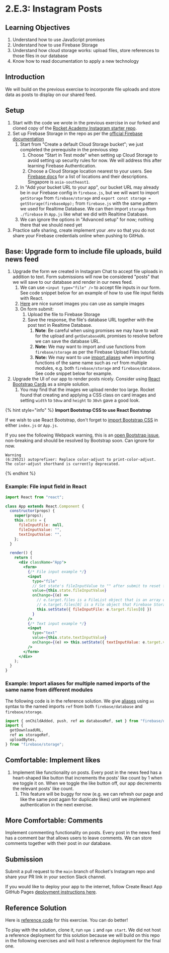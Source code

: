 # 2.E.3: Instagram Posts

## Learning Objectives

1. Understand how to use JavaScript promises
2. Understand how to use Firebase Storage
3. Understand how cloud storage works: upload files, store references to those files in our database
4. Know how to read documentation to apply a new technology

## Introduction

We will build on the previous exercise to incorporate file uploads and store data as posts to display on our shared feed.

## Setup

1. Start with the code we wrote in the previous exercise in our forked and cloned copy of the [Rocket Academy Instagram starter repo](https://github.com/rocketacademy/instagram-bootcamp).
2. Set up Firebase Storage in the repo as per the [official Firebase documentation](https://firebase.google.com/docs/storage/web/start)
   1. Start from "Create a default Cloud Storage bucket"; we just completed the prerequisite in the previous step
      1. Choose "Start in Test mode" when setting up Cloud Storage to avoid setting up security rules for now. We will address this after learning Firebase Authentication.
      2. Choose a Cloud Storage location nearest to your users. See [Firebase docs](https://firebase.google.com/docs/projects/locations) for a list of locations and their descriptions. Singapore is `asia-southeast1`.&#x20;
   2. In "Add your bucket URL to your app", our bucket URL may already be in our Firebase config in `firebase.js`, but we will want to import `getStorage` from `firebase/storage` and `export const storage = getStorage(firebaseApp);` from `firebase.js` with the same pattern we used for Realtime Database. We can then import `storage` from `./firebase` in `App.js` like what we did with Realtime Database.
   3. We can ignore the options in "Advanced setup" for now; nothing there that we should need yet
3. Practice safe sharing, create implement your .env so that you do not share your Firebase credentials online when pushing to GitHub.

## Base: Upgrade form to include file uploads, build news feed

1. Upgrade the form we created in Instagram Chat to accept file uploads in addition to text. Form submissions will now be considered "posts" that we will save to our database and render in our news feed.&#x20;
   1. We can use `<input type="file" />` to accept file inputs in our form. See code snippet below for an example of how to use file input fields with React.
   2. [Here](https://github.com/rocketacademy/bootcamp3.0-docs/tree/main/2-full-stack/2.e-exercises/photos) are nice sunset images you can use as sample images
   3. On form submit:
      1. Upload the file to Firebase Storage
      2. Save the response, the file's database URL together with the post text in Realtime Database.&#x20;
         1. **Note**: Be careful when using promises we may have to wait for the upload and `getDatabaseURL` promises to resolve before we can save the database URL.
         2. **Note:** We may want to import and use functions from `firebase/storage` as per the Firebase Upload Files tutorial.
         3. **Note:** We may want to use [import aliases](https://developer.mozilla.org/en-US/docs/Web/JavaScript/Reference/Statements/import) when importing functions of the same name such as `ref` from multiple modules, e.g. both `firebase/storage` and `firebase/database`. See code snippet below for example.
2. Upgrade the UI of our app to render posts nicely. Consider using [React Bootstrap Cards](https://react-bootstrap.github.io/components/cards/) as a simple solution.
   1. You may find that the images we upload render too large. Rocket found that creating and applying a CSS class on card images and setting `width` to `50vw` and `height` to `30vh` gave a good look.

{% hint style="info" %}
**Import Bootstrap CSS to use React Bootstrap**

If we wish to use React Bootstrap, don't forget to [import Bootstrap CSS](https://react-bootstrap.github.io/getting-started/introduction/#css) in either `index.js` or `App.js`.

If you see the following Webpack warning, this is an [open Bootstrap issue](https://github.com/twbs/bootstrap/issues/36259), non-breaking and should be resolved by Bootstrap soon. Can ignore for now.

```
Warning
(6:29521) autoprefixer: Replace color-adjust to print-color-adjust. The color-adjust shorthand is currently deprecated.
```
{% endhint %}

### Example: File input field in React

```jsx
import React from "react";

class App extends React.Component {
  constructor(props) {
    super(props);
    this.state = {
      fileInputFile: null,
      fileInputValue: "",
      textInputValue: "",
    };
  }

  render() {
    return (
      <div className="App">
        <form>
          {/* File input example */}
          <input
            type="file"
            // Set state's fileInputValue to "" after submit to reset file input
            value={this.state.fileInputValue}
            onChange={(e) =>
              // e.target.files is a FileList object that is an array of File objects
              // e.target.files[0] is a File object that Firebase Storage can upload
              this.setState({ fileInputFile: e.target.files[0] })
            }
          />
          {/* Text input example */}
          <input
            type="text"
            value={this.state.textInputValue}
            onChange={(e) => this.setState({ textInputValue: e.target.value })}
          />
        </form>
      </div>
    );
  }
}
```

### Example: Import aliases for multiple named imports of the same name from different modules

The following code is in the reference solution. We give [aliases](https://developer.mozilla.org/en-US/docs/Web/JavaScript/Reference/Statements/import) using `as` syntax to the named imports `ref` from both `firebase/database` and `firebase/storage`.

```jsx
import { onChildAdded, push, ref as databaseRef, set } from "firebase/database";
import {
  getDownloadURL,
  ref as storageRef,
  uploadBytes,
} from "firebase/storage";
```

## Comfortable: Implement likes

1. Implement like functionality on posts. Every post in the news feed has a heart-shaped like button that increments the posts' like count by 1 when we toggle it on. When we toggle the like button off, our app decrements the relevant posts' like count.&#x20;
   1. This feature will be buggy for now (e.g. we can refresh our page and like the same post again for duplicate likes) until we implement authentication in the next exercise.

## More Comfortable: Comments

Implement commenting functionality on posts. Every post in the news feed has a comment bar that allows users to leave comments. We can store comments together with their post in our database.

## Submission

Submit a pull request to the `main` branch of Rocket's Instagram repo and share your PR link in your section Slack channel.

If you would like to deploy your app to the internet, follow Create React App GitHub Pages [deployment instructions here](https://create-react-app.dev/docs/deployment/#github-pages).

## Reference Solution

Here is [reference code](https://github.com/rocketacademy/instagram-bootcamp/blob/solution-posts-base/src/App.js) for this exercise. You can do better!

To play with the solution, clone it, run `npm i` and `npm start`. We did not host a reference deployment for this solution because we will build on this repo in the following exercises and will host a reference deployment for the final one.
